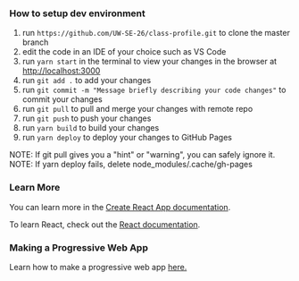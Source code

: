### How to setup dev environment
1. run ```https://github.com/UW-SE-26/class-profile.git``` to clone the master branch
2. edit the code in an IDE of your choice such as VS Code
3. run ```yarn start``` in the terminal to view your changes in the browser at [http://localhost:3000](http://localhost:3000)
4. run ```git add .``` to add your changes
5. run ```git commit -m "Message briefly describing your code changes"``` to commit your changes
6. run ```git pull``` to pull and merge your changes with remote repo
7. run ```git push``` to push your changes
8. run ```yarn build``` to build your changes
9. run ```yarn deploy``` to deploy your changes to GitHub Pages

NOTE: If git pull gives you a "hint" or "warning", you can safely ignore it.
NOTE: If yarn deploy fails, delete node_modules/.cache/gh-pages
### Learn More

You can learn more in the [Create React App documentation](https://facebook.github.io/create-react-app/docs/getting-started).

To learn React, check out the [React documentation](https://reactjs.org/).

### Making a Progressive Web App

Learn how to make a progressive web app [here.](https://facebook.github.io/create-react-app/docs/making-a-progressive-web-app)
